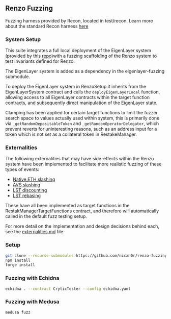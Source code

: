 ## Renzo Fuzzing

Fuzzing harness provided by Recon, located in test/recon. Learn more about the standard Recon harness [here](https://getrecon.substack.com/p/building-a-test-harness-with-recon?r=34r2zr) 

### System Setup

This suite integrates a full local deployment of the EigenLayer system (provided by this [repo](https://github.com/nican0r/eigenlayer-fuzzing/tree/main))with a fuzzing scaffolding of the Renzo system to test invariants defined for Renzo.

The EigenLayer system is added as a dependency in the eigenlayer-fuzzing submodule. 

To deploy the EigenLayer system in RenzoSetup it inherits from the  EigenLayerSystem contract and calls the `deployEigenLayerLocal` function, allowing access to all EigenLayer contracts within the target function contracts, and subsequently direct manipulation of the EigenLayer state. 

Clamping has been applied for certain target functions to limit the fuzzer search space to values actually used within system, this is primarily done via `_getRandomDepositableToken` and `_getRandomOperatorDelegator`, which prevent reverts for uninteresting reasons, such as an address input for a token which is not set as a collateral token in RestakeManager. 

### Externalities 

The following externalities that may have side-effects within the Renzo system have been implemented to facilitate more realistic fuzzing of these types of events:

- [Native ETH slashing](https://github.com/nican0r/renzo-fuzzing/blob/4364ec80cce740bbafb09be1aab8929faf3e1c96/test/recon/RestakeManagerTargets.sol#L120-L124)
- [AVS slashing](https://github.com/nican0r/renzo-fuzzing/blob/4364ec80cce740bbafb09be1aab8929faf3e1c96/test/recon/RestakeManagerTargets.sol#L127-L135)
- [LST discounting](https://github.com/nican0r/renzo-fuzzing/blob/4364ec80cce740bbafb09be1aab8929faf3e1c96/test/recon/RestakeManagerTargets.sol#L138-L152)
- [LST rebasing](https://github.com/nican0r/renzo-fuzzing/blob/4364ec80cce740bbafb09be1aab8929faf3e1c96/test/recon/RestakeManagerTargets.sol#L156-L172)

These have all been implemented as target functions in the RestakManagerTargetFunctions contract, and therefore will automatically called in the default fuzz testing setup.

For more detail on the implementation and design decisions behind each, see the [externalities.md](https://github.com/nican0r/renzo-fuzzing/blob/main/externalities.md) file.

### Setup

```bash
git clone --recurse-submodules https://github.com/nican0r/renzo-fuzzing
npm install
forge install
```

### Fuzzing with Echidna
```bash
echidna . --contract CryticTester --config echidna.yaml
```

### Fuzzing with Medusa
```
medusa fuzz
```
